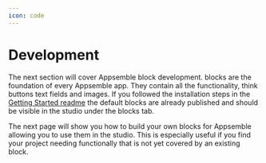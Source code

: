 ```yaml
---
icon: code
---
```


# Development

The next section will cover Appsemble block development. blocks are the foundation of every
Appsemble app. They contain all the functionality, think buttons text fields and images. If you
followed the installation steps in the
[Getting Started readme](https://gitlab.com/appsemble/appsemble/blob/main/README.md#getting-started)
the default blocks are already published and should be visible in the studio under the blocks tab.

The next page will show you how to build your own blocks for Appsemble allowing you to use them in
the studio. This is especially useful if you find your project needing functionally that is not yet
covered by an existing block.

